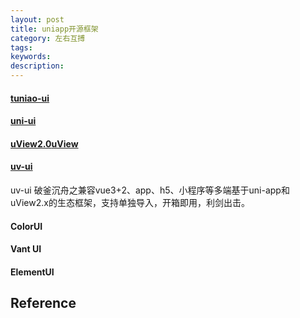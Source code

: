 ```yaml
---
layout: post
title: uniapp开源框架
category: 左右互搏
tags: 
keywords: 
description: 
---
```


#### [tuniao-ui](https://gitee.com/bruce_qiq/tuniao-ui)

#### [uni-ui](https://github.com/dcloudio/uni-ui)

#### [uView2.0](https://github.com/umicro/uView2.0)[uView](https://github.com/umicro/uView)

#### [uv-ui](https://github.com/climblee/uv-ui)

uv-ui 破釜沉舟之兼容vue3+2、app、h5、小程序等多端基于uni-app和uView2.x的生态框架，支持单独导入，开箱即用，利剑出击。

#### ColorUI

#### Vant UI

#### ElementUI

## Reference

